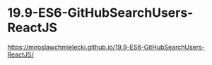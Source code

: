 # 19.9-ES6-GitHubSearchUsers-ReactJS
https://miroslawchmielecki.github.io/19.9-ES6-GitHubSearchUsers-ReactJS/
